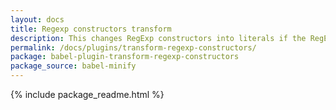 ```yaml
---
layout: docs
title: Regexp constructors transform
description: This changes RegExp constructors into literals if the RegExp arguments are strings
permalink: /docs/plugins/transform-regexp-constructors/
package: babel-plugin-transform-regexp-constructors
package_source: babel-minify
---
```


{% include package_readme.html %}
